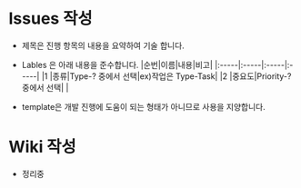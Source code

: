 # Issues 작성 #
  * 제목은 진행 항목의 내용을 요약하여 기술 합니다.
  * Lables 은 아래 내용을 준수합니다.
|순번|이름|내용|비고|
|:-----|:-----|:-----|:-----|
|1     |종류|Type-? 중에서 선택|ex)작업은 Type-Task|
|2     |중요도|Priority-? 중에서 선택|      |

  * template은 개발 진행에 도움이 되는 형태가 아니므로 사용을 지양합니다.

# Wiki 작성 #
  * 정리중